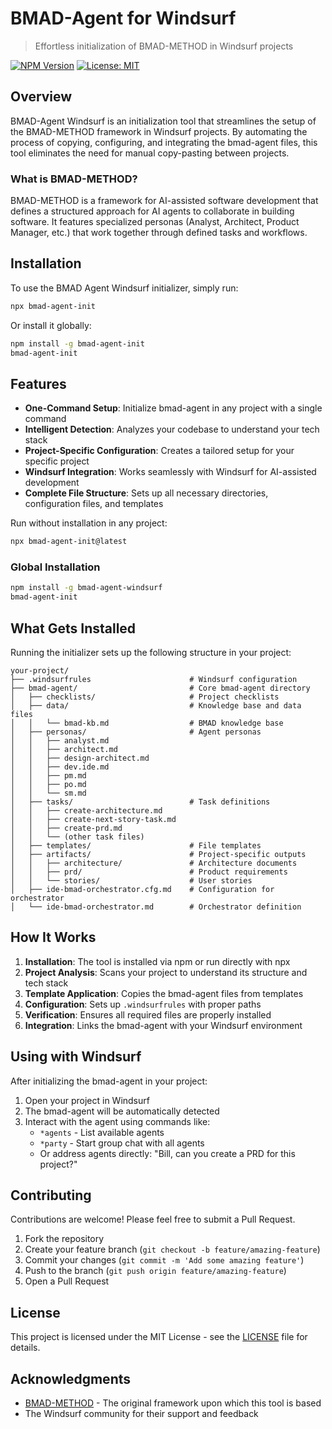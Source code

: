 # BMAD-Agent for Windsurf

> Effortless initialization of BMAD-METHOD in Windsurf projects

[![NPM Version](https://img.shields.io/badge/npm-1.0.0-blue)](https://www.npmjs.com/package/bmad-agent-init)
[![License: MIT](https://img.shields.io/badge/License-MIT-yellow.svg)](LICENSE)

## Overview

BMAD-Agent Windsurf is an initialization tool that streamlines the setup of the BMAD-METHOD framework in Windsurf projects. By automating the process of copying, configuring, and integrating the bmad-agent files, this tool eliminates the need for manual copy-pasting between projects.

### What is BMAD-METHOD?

BMAD-METHOD is a framework for AI-assisted software development that defines a structured approach for AI agents to collaborate in building software. It features specialized personas (Analyst, Architect, Product Manager, etc.) that work together through defined tasks and workflows.

## Installation

To use the BMAD Agent Windsurf initializer, simply run:

```bash
npx bmad-agent-init
```

Or install it globally:

```bash
npm install -g bmad-agent-init
bmad-agent-init
```

## Features

- **One-Command Setup**: Initialize bmad-agent in any project with a single command
- **Intelligent Detection**: Analyzes your codebase to understand your tech stack
- **Project-Specific Configuration**: Creates a tailored setup for your specific project
- **Windsurf Integration**: Works seamlessly with Windsurf for AI-assisted development
- **Complete File Structure**: Sets up all necessary directories, configuration files, and templates


Run without installation in any project:

```bash
npx bmad-agent-init@latest
```

### Global Installation

```bash
npm install -g bmad-agent-windsurf
bmad-agent-init
```

## What Gets Installed

Running the initializer sets up the following structure in your project:

```
your-project/
├── .windsurfrules                      # Windsurf configuration
├── bmad-agent/                         # Core bmad-agent directory
│   ├── checklists/                     # Project checklists
│   ├── data/                           # Knowledge base and data files
│   │   └── bmad-kb.md                  # BMAD knowledge base
│   ├── personas/                       # Agent personas
│   │   ├── analyst.md
│   │   ├── architect.md
│   │   ├── design-architect.md
│   │   ├── dev.ide.md
│   │   ├── pm.md
│   │   ├── po.md
│   │   └── sm.md
│   ├── tasks/                          # Task definitions
│   │   ├── create-architecture.md
│   │   ├── create-next-story-task.md
│   │   ├── create-prd.md
│   │   └── (other task files)
│   ├── templates/                      # File templates
│   ├── artifacts/                      # Project-specific outputs
│   │   ├── architecture/               # Architecture documents
│   │   ├── prd/                        # Product requirements
│   │   └── stories/                    # User stories
│   ├── ide-bmad-orchestrator.cfg.md    # Configuration for orchestrator
│   └── ide-bmad-orchestrator.md        # Orchestrator definition
```

## How It Works

1. **Installation**: The tool is installed via npm or run directly with npx
2. **Project Analysis**: Scans your project to understand its structure and tech stack
3. **Template Application**: Copies the bmad-agent files from templates
4. **Configuration**: Sets up `.windsurfrules` with proper paths
5. **Verification**: Ensures all required files are properly installed
6. **Integration**: Links the bmad-agent with your Windsurf environment

## Using with Windsurf

After initializing the bmad-agent in your project:

1. Open your project in Windsurf
2. The bmad-agent will be automatically detected
3. Interact with the agent using commands like:
   - `*agents` - List available agents
   - `*party` - Start group chat with all agents
   - Or address agents directly: "Bill, can you create a PRD for this project?"

## Contributing

Contributions are welcome! Please feel free to submit a Pull Request.

1. Fork the repository
2. Create your feature branch (`git checkout -b feature/amazing-feature`)
3. Commit your changes (`git commit -m 'Add some amazing feature'`)
4. Push to the branch (`git push origin feature/amazing-feature`)
5. Open a Pull Request

## License

This project is licensed under the MIT License - see the [LICENSE](LICENSE) file for details.

## Acknowledgments

- [BMAD-METHOD](https://github.com/bmad-method/BMAD-METHOD) - The original framework upon which this tool is based
- The Windsurf community for their support and feedback